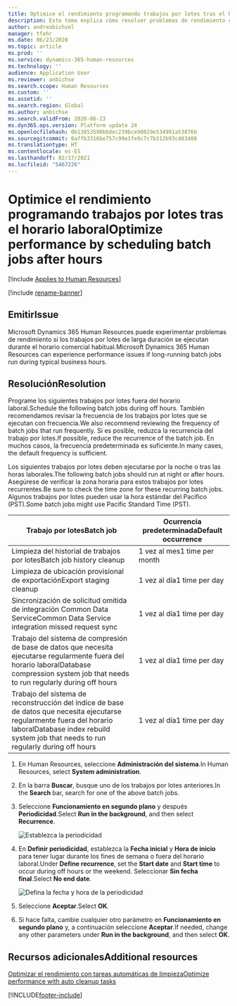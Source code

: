 ```yaml
---
title: Optimice el rendimiento programando trabajos por lotes tras el horario laboral
description: Este tema explica cómo resolver problemas de rendimiento con Microsoft Dynamics 365 Human Resources programando trabajos por lotes de larga duración tras el horario laboral.
author: andreabichsel
manager: tfehr
ms.date: 06/23/2020
ms.topic: article
ms.prod: ''
ms.service: dynamics-365-human-resources
ms.technology: ''
audience: Application User
ms.reviewer: anbichse
ms.search.scope: Human Resources
ms.custom: ''
ms.assetid: ''
ms.search.region: Global
ms.author: anbichse
ms.search.validFrom: 2020-06-23
ms.dyn365.ops.version: Platform update 24
ms.openlocfilehash: 0b13853598bbdec239bce98029e534991a53876b
ms.sourcegitcommit: 6affb3316be757c99e1fe9c7c7b312b93c483408
ms.translationtype: HT
ms.contentlocale: es-ES
ms.lasthandoff: 02/17/2021
ms.locfileid: "5467226"
---
```

# <a name="optimize-performance-by-scheduling-batch-jobs-after-hours"></a><span data-ttu-id="c6f67-103">Optimice el rendimiento programando trabajos por lotes tras el horario laboral</span><span class="sxs-lookup"><span data-stu-id="c6f67-103">Optimize performance by scheduling batch jobs after hours</span></span>

[!include [Applies to Human Resources](../includes/applies-to-hr.md)]

[!include [rename-banner](~/includes/cc-data-platform-banner.md)]

## <a name="issue"></a><span data-ttu-id="c6f67-104">Emitir</span><span class="sxs-lookup"><span data-stu-id="c6f67-104">Issue</span></span>

<span data-ttu-id="c6f67-105">Microsoft Dynamics 365 Human Resources puede experimentar problemas de rendimiento si los trabajos por lotes de larga duración se ejecutan durante el horario comercial habitual.</span><span class="sxs-lookup"><span data-stu-id="c6f67-105">Microsoft Dynamics 365 Human Resources can experience performance issues if long-running batch jobs run during typical business hours.</span></span>

## <a name="resolution"></a><span data-ttu-id="c6f67-106">Resolución</span><span class="sxs-lookup"><span data-stu-id="c6f67-106">Resolution</span></span>

<span data-ttu-id="c6f67-107">Programe los siguientes trabajos por lotes fuera del horario laboral.</span><span class="sxs-lookup"><span data-stu-id="c6f67-107">Schedule the following batch jobs during off hours.</span></span> <span data-ttu-id="c6f67-108">También recomendamos revisar la frecuencia de los trabajos por lotes que se ejecutan con frecuencia.</span><span class="sxs-lookup"><span data-stu-id="c6f67-108">We also recommend reviewing the frequency of batch jobs that run frequently.</span></span> <span data-ttu-id="c6f67-109">Si es posible, reduzca la recurrencia del trabajo por lotes.</span><span class="sxs-lookup"><span data-stu-id="c6f67-109">If possible, reduce the recurrence of the batch job.</span></span> <span data-ttu-id="c6f67-110">En muchos casos, la frecuencia predeterminada es suficiente.</span><span class="sxs-lookup"><span data-stu-id="c6f67-110">In many cases, the default frequency is sufficient.</span></span>

<span data-ttu-id="c6f67-111">Los siguientes trabajos por lotes deben ejecutarse por la noche o tras las horas laborales.</span><span class="sxs-lookup"><span data-stu-id="c6f67-111">The following batch jobs should run at night or after hours.</span></span> <span data-ttu-id="c6f67-112">Asegúrese de verificar la zona horaria para estos trabajos por lotes recurrentes.</span><span class="sxs-lookup"><span data-stu-id="c6f67-112">Be sure to check the time zone for these recurring batch jobs.</span></span> <span data-ttu-id="c6f67-113">Algunos trabajos por lotes pueden usar la hora estándar del Pacífico (PST).</span><span class="sxs-lookup"><span data-stu-id="c6f67-113">Some batch jobs might use Pacific Standard Time (PST).</span></span>

| <span data-ttu-id="c6f67-114">Trabajo por lotes</span><span class="sxs-lookup"><span data-stu-id="c6f67-114">Batch job</span></span> | <span data-ttu-id="c6f67-115">Ocurrencia predeterminada</span><span class="sxs-lookup"><span data-stu-id="c6f67-115">Default occurrence</span></span> |
| --- | --- |
| <span data-ttu-id="c6f67-116">Limpieza del historial de trabajos por lotes</span><span class="sxs-lookup"><span data-stu-id="c6f67-116">Batch job history cleanup</span></span> | <span data-ttu-id="c6f67-117">1 vez al mes</span><span class="sxs-lookup"><span data-stu-id="c6f67-117">1 time per month</span></span> |
| <span data-ttu-id="c6f67-118">Limpieza de ubicación provisional de exportación</span><span class="sxs-lookup"><span data-stu-id="c6f67-118">Export staging cleanup</span></span> | <span data-ttu-id="c6f67-119">1 vez al día</span><span class="sxs-lookup"><span data-stu-id="c6f67-119">1 time per day</span></span> |
| <span data-ttu-id="c6f67-120">Sincronización de solicitud omitida de integración Common Data Service</span><span class="sxs-lookup"><span data-stu-id="c6f67-120">Common Data Service integration missed request sync</span></span> | <span data-ttu-id="c6f67-121">1 vez al día</span><span class="sxs-lookup"><span data-stu-id="c6f67-121">1 time per day</span></span> |
| <span data-ttu-id="c6f67-122">Trabajo del sistema de compresión de base de datos que necesita ejecutarse regularmente fuera del horario laboral</span><span class="sxs-lookup"><span data-stu-id="c6f67-122">Database compression system job that needs to run regularly during off hours</span></span> | <span data-ttu-id="c6f67-123">1 vez al día</span><span class="sxs-lookup"><span data-stu-id="c6f67-123">1 time per day</span></span> |
| <span data-ttu-id="c6f67-124">Trabajo del sistema de reconstrucción del índice de base de datos que necesita ejecutarse regularmente fuera del horario laboral</span><span class="sxs-lookup"><span data-stu-id="c6f67-124">Database index rebuild system job that needs to run regularly during off hours</span></span> | <span data-ttu-id="c6f67-125">1 vez al día</span><span class="sxs-lookup"><span data-stu-id="c6f67-125">1 time per day</span></span> |

1. <span data-ttu-id="c6f67-126">En Human Resources, seleccione **Administración del sistema**.</span><span class="sxs-lookup"><span data-stu-id="c6f67-126">In Human Resources, select **System administration**.</span></span>

2. <span data-ttu-id="c6f67-127">En la barra **Buscar**, busque uno de los trabajos por lotes anteriores.</span><span class="sxs-lookup"><span data-stu-id="c6f67-127">In the **Search** bar, search for one of the above batch jobs.</span></span>

3. <span data-ttu-id="c6f67-128">Seleccione **Funcionamiento en segundo plano** y después **Periodicidad**.</span><span class="sxs-lookup"><span data-stu-id="c6f67-128">Select **Run in the background**, and then select **Recurrence**.</span></span>

   ![Establezca la periodicidad](media/talent-batch-history-cleanup-recurrence.png)

4. <span data-ttu-id="c6f67-130">En **Definir periodicidad**, establezca la **Fecha inicial** y **Hora de inicio** para tener lugar durante los fines de semana o fuera del horario laboral.</span><span class="sxs-lookup"><span data-stu-id="c6f67-130">Under **Define recurrence**, set the **Start date** and **Start time** to occur during off hours or the weekend.</span></span> <span data-ttu-id="c6f67-131">Seleccionar **Sin fecha final**.</span><span class="sxs-lookup"><span data-stu-id="c6f67-131">Select **No end date**.</span></span> 

   ![Defina la fecha y hora de la periodicidad](media/talent-batch-history-cleanup-define-recurrence.png)

5. <span data-ttu-id="c6f67-133">Seleccione **Aceptar**.</span><span class="sxs-lookup"><span data-stu-id="c6f67-133">Select **OK**.</span></span>

6. <span data-ttu-id="c6f67-134">Si hace falta, cambie cualquier otro parámetro en **Funcionamiento en segundo plano** y, a continuación seleccione **Aceptar**.</span><span class="sxs-lookup"><span data-stu-id="c6f67-134">If needed, change any other parameters under **Run in the background**, and then select **OK**.</span></span>

## <a name="additional-resources"></a><span data-ttu-id="c6f67-135">Recursos adicionales</span><span class="sxs-lookup"><span data-stu-id="c6f67-135">Additional resources</span></span>

[<span data-ttu-id="c6f67-136">Optimizar el rendimiento con tareas automáticas de limpieza</span><span class="sxs-lookup"><span data-stu-id="c6f67-136">Optimize performance with auto cleanup tasks</span></span>](hr-admin-troubleshooting-batch-history.md)


[!INCLUDE[footer-include](../includes/footer-banner.md)]